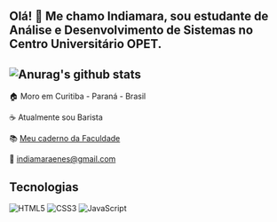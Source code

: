 
## Olá! 👋 Me chamo Indiamara, sou estudante de Análise e Desenvolvimento de Sistemas no Centro Universitário OPET.

![Anurag's github stats](https://github-readme-stats.vercel.app/api?username=indiamaraenes&show_icons=true&theme=gruvbox)
-
 
 🏠 Moro em Curitiba - Paraná - Brasil
  
 ☕ Atualmente sou Barista
  
 📚 <a href="https://www.notion.so/indiamara/An-lise-e-Desenvolvimento-de-Sistemas-bd6e80e0fb3c415ca165ee4cc0117e2a"> Meu caderno da Faculdade</a>
 
 📧 indiamaraenes@gmail.com

## Tecnologias
![HTML5](https://img.shields.io/badge/html5-%23E34F26.svg?style=for-the-badge&logo=html5&logoColor=white)
![CSS3](https://img.shields.io/badge/css3-%231572B6.svg?style=for-the-badge&logo=css3&logoColor=white)
![JavaScript](https://img.shields.io/badge/javascript-%23323330.svg?style=for-the-badge&logo=javascript&logoColor=%23F7DF1E)

